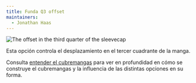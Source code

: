 ```yaml
---
title: Funda Q3 offset
maintainers:
  - Jonathan Haas
---
```


![The offset in the third quarter of the sleevecap](./sleevecapq3offset.svg)

Esta opción controla el desplazamiento en el tercer cuadrante de la manga.

<Tip>

Consulta [entender el cubremangas](/docs/designs/brian/options#understanding-the-sleevecap) para ver en profundidad en
cómo se construye el cubremangas y la influencia de las distintas opciones en su forma.

</Tip>
